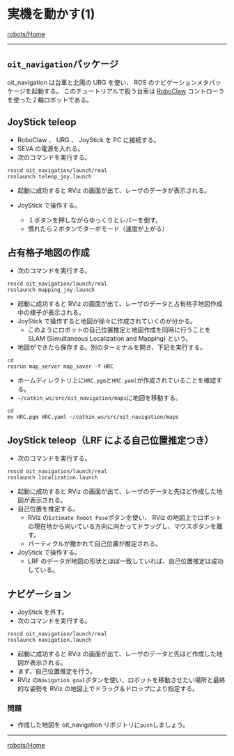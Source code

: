 # 実機を動かす(1)

[robots/Home](Home.md)

---

## `oit_navigation`パッケージ

oit_navigation は台車と北陽の URG を使い、 ROS のナビゲーションメタパッケージを起動する。
このチュートリアルで扱う台車は [RoboClaw](http://www.ionmc.com/RoboClaw-2x30A-Motor-Controller_p_9.html) コントローラを使った２輪ロボットである。

## JoyStick teleop

- RoboClaw 、 URG 、 JoyStick を PC に接続する。
- SEVA の電源を入れる。
- 次のコマンドを実行する。

```shell
roscd oit_navigation/launch/real
roslaunch teleop_joy.launch
```

- 起動に成功すると RViz の画面が出て、レーザのデータが表示される。

- JoyStick で操作する。
  - １ボタンを押しながらゆっくりとレバーを倒す。
  - 慣れたら２ボタンでターボモード（速度が上がる）

## 占有格子地図の作成

- 次のコマンドを実行する。

```shell
roscd oit_navigation/launch/real
roslaunch mapping_joy.launch
```

- 起動に成功すると RViz の画面が出て、レーザのデータと占有格子地図作成中の様子が表示される。
- JoyStick で操作すると地図が徐々に作成されていくのが分かる。
  - このようにロボットの自己位置推定と地図作成を同時に行うことを SLAM (Simultaneous Localization and Mapping) という。
- 地図ができたら保存する。別のターミナルを開き、下記を実行する。

```shell
cd
rosrun map_server map_saver -f HRC
```

- ホームディレクトリ上に`HRC.pgm`と`HRC.yaml`が作成されていることを確認する。
- `~/catkin_ws/src/oit_navigation/maps`に地図を移動する。

```shell
cd
mv HRC.pgm HRC.yaml ~/catkin_ws/src/oit_navigation/maps
```

## JoyStick teleop（LRF による自己位置推定つき）

- 次のコマンドを実行する。

```shell
roscd oit_navigation/launch/real
roslaunch localization.launch
```

- 起動に成功すると RViz の画面が出て、レーザのデータと先ほど作成した地図が表示される。
- 自己位置を推定する。
  - RViz の`Estimate Robot Pose`ボタンを使い、 RViz の地図上でロボットの現在地から向いている方向に向かってドラッグし、マウスボタンを離す。
  - パーティクルが撒かれて自己位置が推定される。
- JoyStick で操作する。
  - LRF のデータが地図の形状とほぼ一致していれば、自己位置推定は成功している。

## ナビゲーション

- JoyStick を外す。
- 次のコマンドを実行する。

```shell
roscd oit_navigation/launch/real
roslaunch navigation.launch
```

- 起動に成功すると RViz の画面が出て、レーザのデータと先ほど作成した地図が表示される。
- まず、自己位置推定を行う。
- RViz の`Navigation goal`ボタンを使い、ロボットを移動させたい場所と最終的な姿勢を RViz の地図上でドラッグ＆ドロップにより指定する。

### 問題

- 作成した地図を oit_navigation リポジトリに`push`しましょう。

---

[robots/Home](Home.md)
